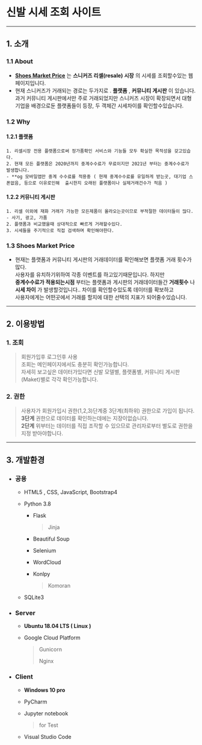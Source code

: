 # 신발 시세 조회 사이트
****
## 1. 소개
### 1.1 About
+ [**Shoes Market Price**](http://im-donggi.kro.kr/shoes/main) 는 __스니커즈 리셀(resale) 시장__ 의 시세를 조회할수있는 웹페이지입니다.
+ 현재 스니커즈가 거래되는 경로는 두가지로 . __플랫폼__ , __커뮤니티 게시판__ 이 있습니다. 과거 커뮤니티 게시판에서만 주로 거래되었지만 
스니커즈 시장이 확장되면서 대형기업을 배경으로둔 플랫폼들이 등장, 두 객체간 시세차이를 확인할수있습니다.

### 1.2 Why

#### 1.2.1 플랫폼
	1. 리셀시장 전용 플랫폼으로써 정가품확인 서비스와 기능들 모두 확실한 목적성을 갖고있습다.
	2. 현재 모든 플랫폼은 2020년까지 중계수수료가 무료이지만 2021년 부터는 중계수수료가 발생합니다.
	- **og 모바일앱만 중계 수수료를 적용중 ( 현재 중계수수료를 유일하게 받는곳, 대기업 스폰없음, 등으로 이유로인해  출시한지 오래된 플랫폼이나 실제거래건수가 적음 )
#### 1.2.2 커뮤니티 게시판
	1. 리셀 이외에 재화 거래가 가능한 모든제품이 올라오는곳이므로 부적절한 데이터들이 많다.
	- 사기, 광고, 가품
	2. 플랫폼과 비교했을때 상대적으로 빠르게 거래할수있다.
	3. 시세들을 주기적으로 직접 검색하며 확인해야한다. 

### 1.3 Shoes Market Price
+ 현재는 플랫폼과 커뮤니티 게시판의 거래데이터를 확인해보면
플랫폼 거래 횟수가 많다.<br>사용자를 유치하기위하여 각종 이벤트를 하고있기때문입니다.
하지만 <br>__중계수수료가 적용되는시점__ 부터는 플랫폼과 게시판의 거래데이터들간 __거래횟수__ 나 __시세 차이__ 가 발생할것입니다..
차이를 확인할수있도록 데이터를 확보하고 <br>
사용자에게는 어떤곳에서 거래를 할지에 대한 선택의 지표가 되어줄수있습니다.
****
## 2. 이용방법

### 1. 조회
> 회원가입후 로그인후 사용<br>
> 조회는 메인페이지에서도 충분히 확인가능합니다.<br>
> 자세히 보고싶은 데이터가있다면 신발 모델별, 플랫폼별, 커뮤니티 게시판(Maket)별로 각각 확인가능합니다. 

### 2. 권한
> 사용자가 회원가입시 권한(1,2,3)단계중 3단계(최하위) 권한으로 가입이 됩니다. <br>
> __3단계__ 권한으로 데이터를 확인하는데에는 지장이없습니다. <br>
> __2단계__ 위부터는 데이터를 직접 조작할 수 있으므로 관리자로부터 별도로 권한을 지정 받아야합니다.

****
## 3. 개발환경
+ ### 공용
	+ HTML5 , CSS, JavaScript, Bootstrap4
	
	+ Python 3.8
		+ Flask
			> Jinja
			
		+ Beautiful Soup
		+ Selenium
		+ WordCloud
		+ Konlpy
			> Komoran
	+ SQLite3
+ ### Server 
	+ __Ubuntu 18.04 LTS ( Linux )__
	
	+ Google Cloud Platform
		> Gunicorn
		>
		> Nginx

+ ### Client
	+ __Windows 10 pro__
	
	+ PyCharm
	
	+ Jupyter notebook
		>	for Test
	+ Visual Studio Code
		

